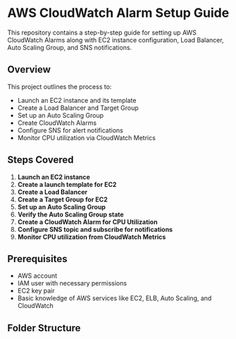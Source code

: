 # AWS CloudWatch Alarm Setup Guide

This repository contains a step-by-step guide for setting up AWS CloudWatch Alarms along with EC2 instance configuration, Load Balancer, Auto Scaling Group, and SNS notifications.

## Overview

This project outlines the process to:
- Launch an EC2 instance and its template
- Create a Load Balancer and Target Group
- Set up an Auto Scaling Group
- Create CloudWatch Alarms
- Configure SNS for alert notifications
- Monitor CPU utilization via CloudWatch Metrics

## Steps Covered

1. **Launch an EC2 instance**
2. **Create a launch template for EC2**
3. **Create a Load Balancer**
4. **Create a Target Group for EC2**
5. **Set up an Auto Scaling Group**
6. **Verify the Auto Scaling Group state**
7. **Create a CloudWatch Alarm for CPU Utilization**
8. **Configure SNS topic and subscribe for notifications**
9. **Monitor CPU utilization from CloudWatch Metrics**

## Prerequisites

- AWS account
- IAM user with necessary permissions
- EC2 key pair
- Basic knowledge of AWS services like EC2, ELB, Auto Scaling, and CloudWatch

## Folder Structure

